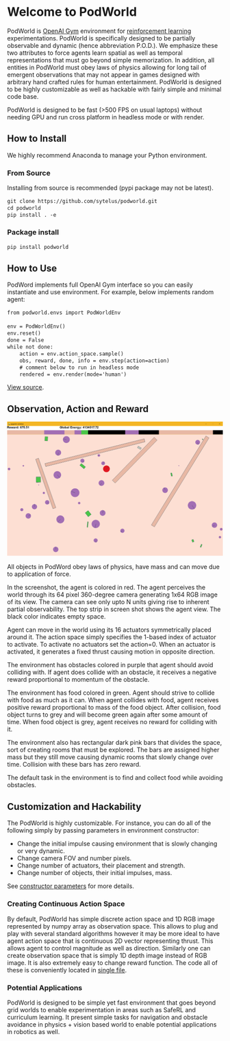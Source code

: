 # Welcome to PodWorld

PodWorld is [OpenAI Gym](https://gym.openai.com/) environment for [reinforcement learning](http://incompleteideas.net/book/the-book-2nd.html) experimentations. PodWorld is specifically designed to be partially observable and dynamic (hence abbreviation P.O.D.). We emphasize these two attributes to force agents learn spatial as well as temporal representations that must go beyond simple memorization. In addition, all entities in PodWorld must obey laws of physics allowing for long tail of emergent observations that may not appear in games designed with arbitrary hand crafted rules for human entertainment. PodWorld is designed to be highly customizable as well as hackable with fairly simple and minimal code base.

PodWorld is designed to be fast (>500 FPS on usual laptops) without needing GPU and run cross platform in headless mode or with render.

## How to Install

We highly recommend Anaconda to manage your Python environment.

### From Source
Installing from source is recommended (pypi package may not be latest).
```
git clone https://github.com/sytelus/podworld.git
cd podworld
pip install . -e
```

### Package install
```
pip install podworld
```

## How to Use

PodWord implements full OpenAI Gym interface so you can easily instantiate and use environment. For example, below implements random agent:

```
from podworld.envs import PodWorldEnv

env = PodWorldEnv()
env.reset()
done = False
while not done:
    action = env.action_space.sample()
    obs, reward, done, info = env.step(action=action)
    # comment below to run in headless mode
    rendered = env.render(mode='human')
```
[View source](tests/test_random_agent.py).

## Observation, Action and Reward
<img src="screenshot.png">

All objects in PodWord obey laws of physics, have mass and can move due to application of force.

In the screenshot, the agent is colored in red. The agent perceives the world through its 64 pixel 360-degree camera generating 1x64 RGB image of its view. The camera can see only upto N units giving rise to inherent partial observability. The top strip in screen shot shows the agent view. The black color indicates empty space.

 Agent can move in the world using its 16 actuators symmetrically placed around it. The action space simply specifies the 1-based index of actuator to activate. To activate no actuators set the action=0. When an actuator is activated, it generates a fixed thrust causing motion in opposite direction.

The environment has obstacles colored in purple that agent should avoid colliding with. If agent does collide with an obstacle, it receives a negative reward proportional to momentum of the obstacle.

The environment has food colored in green. Agent should strive to collide with food as much as it can. When agent collides with food, agent receives positive reward proportional to mass of the food object. After collision, food object turns to grey and will become green again after some amount of time. When food object is grey, agent receives no reward for colliding with it.

The environment also has rectangular dark pink bars that divides the space, sort of creating rooms that must be explored. The bars are assigned higher mass but they still move causing dynamic rooms that slowly change over time. Collision with these bars has zero reward.

The default task in the environment is to find and collect food while avoiding obstacles.

## Customization and Hackability

The PodWorld is highly customizable. For instance, you can do all of the following simply by passing parameters in environment constructor:

* Change the initial impulse causing environment that is slowly changing or very dynamic.
* Change camera FOV and number pixels.
* Change number of actuators, their placement and strength.
* Change number of objects, their initial impulses, mass.

See [constructor parameters](podworld/envs/podworld_env.py) for more details.

### Creating Continuous Action Space

By default, PodWorld has simple discrete action space and 1D RGB image represented by numpy array as observation space. This allows to plug and play with several standard algorithms however it may be more ideal to have agent action space that is continuous 2D vector representing thrust. This allows agent to control magnitude as well as direction. Similarly one can create observation space that is simply 1D depth image instead of RGB image. It is also extremely easy to change reward function. The code all of these is conveniently located in [single file](podworld/envs/podworld_env.py).

### Potential Applications

PodWorld is designed to be simple yet fast environment that goes beyond grid worlds to enable experimentation in areas such as SafeRL and curriculum learning. It present simple tasks for navigation and obstacle avoidance in physics + vision based world to enable potential applications in robotics as well.

